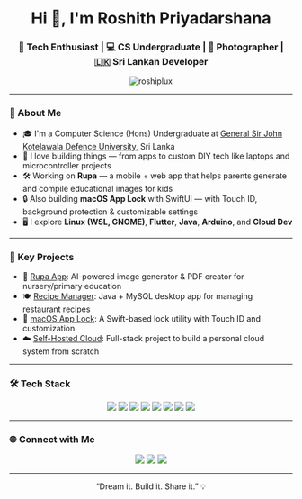 <h1 align="center">Hi 👋, I'm Roshith Priyadarshana</h1>
<h3 align="center">🚀 Tech Enthusiast | 💻 CS Undergraduate | 📸 Photographer | 🇱🇰 Sri Lankan Developer</h3>

<p align="center">
  <img src="https://komarev.com/ghpvc/?username=roshiplux&label=Profile%20views&color=0e75b6&style=flat" alt="roshiplux" />
</p>

---

### 🧠 About Me

- 🎓 I'm a Computer Science (Hons) Undergraduate at [General Sir John Kotelawala Defence University](https://kdu.ac.lk), Sri Lanka
- 🌟 I love building things — from apps to custom DIY tech like laptops and microcontroller projects
- 🛠️ Working on **Rupa** — a mobile + web app that helps parents generate and compile educational images for kids
- 🔒 Also building **macOS App Lock** with SwiftUI — with Touch ID, background protection & customizable settings
- 🖥️ I explore **Linux (WSL, GNOME)**, **Flutter**, **Java**, **Arduino**, and **Cloud Dev**

---

### 💼 Key Projects

- 🐣 [Rupa App](https://github.com/roshiplux/rupa): AI-powered image generator & PDF creator for nursery/primary education
- 🍽️ [Recipe Manager](https://github.com/roshiplux/recipe-manager): Java + MySQL desktop app for managing restaurant recipes
- 🔐 [macOS App Lock](https://github.com/roshiplux/macos-applock): A Swift-based lock utility with Touch ID and customization
- ☁️ [Self-Hosted Cloud](https://github.com/roshiplux/diy-cloud-server): Full-stack project to build a personal cloud system from scratch

---

### 🛠️ Tech Stack

<p align="center">
  <img src="https://img.shields.io/badge/Java-ED8B00?style=for-the-badge&logo=java&logoColor=white"/>
  <img src="https://img.shields.io/badge/Dart-0175C2?style=for-the-badge&logo=dart&logoColor=white"/>
  <img src="https://img.shields.io/badge/Flutter-02569B?style=for-the-badge&logo=flutter&logoColor=white"/>
  <img src="https://img.shields.io/badge/MySQL-00758F?style=for-the-badge&logo=mysql&logoColor=white"/>
  <img src="https://img.shields.io/badge/Linux-FCC624?style=for-the-badge&logo=linux&logoColor=black"/>
  <img src="https://img.shields.io/badge/Arduino-00979D?style=for-the-badge&logo=arduino&logoColor=white"/>
  <img src="https://img.shields.io/badge/Swift-FA7343?style=for-the-badge&logo=swift&logoColor=white"/>
  <img src="https://img.shields.io/badge/WSL-3C3C3C?style=for-the-badge&logo=windows&logoColor=white"/>
</p>

---
<!--
### 📈 GitHub Stats

<p align="center">
  <img src="https://github-readme-stats.vercel.app/api?username=roshiplux&show_icons=true&theme=tokyonight" />
  <img src="https://github-readme-streak-stats.herokuapp.com?user=roshiplux&theme=tokyonight" />
</p>

---
-->
### 🌐 Connect with Me

<p align="center">
  <a href="mailto:roshiplux@gmail.com"><img src="https://img.shields.io/badge/Gmail-D14836?style=for-the-badge&logo=gmail&logoColor=white"/></a>
  <a href="https://linkedin.com/in/roshith-priyadarshana"><img src="https://img.shields.io/badge/LinkedIn-blue?style=for-the-badge&logo=linkedin&logoColor=white"/></a>
  <a href="https://instagram.com/roshith.lux"><img src="https://img.shields.io/badge/Instagram-E4405F?style=for-the-badge&logo=instagram&logoColor=white"/></a>
</p>

---

<p align="center">“Dream it. Build it. Share it.” 💡</p>
